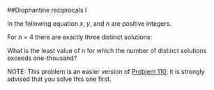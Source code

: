##Diophantine reciprocals I

In the following equation <var>x</var>, <var>y</var>, and <var>n</var> are positive integers.

For <var>n</var> = 4 there are exactly three distinct solutions:

What is the least value of <var>n</var> for which the number of distinct solutions exceeds one-thousand?

NOTE: This problem is an easier version of <a href="problem=110">Problem 110</a>; it is strongly advised that you solve this one first.
